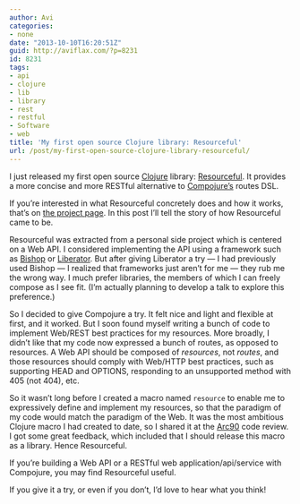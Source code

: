 ```yaml
---
author: Avi
categories:
- none
date: "2013-10-10T16:20:51Z"
guid: http://aviflax.com/?p=8231
id: 8231
tags:
- api
- clojure
- lib
- library
- rest
- restful
- Software
- web
title: 'My first open source Clojure library: Resourceful'
url: /post/my-first-open-source-clojure-library-resourceful/
---
```

I just released my first open source [Clojure](http://clojure.org) library: [Resourceful](https://github.com/aviflax/resourceful). It provides a more concise and more RESTful alternative to [Compojure’s](https://github.com/weavejester/compojure/) routes DSL.

If you’re interested in what Resourceful concretely does and how it works, that’s on [the project page](https://github.com/aviflax/resourceful). In this post I’ll tell the story of how Resourceful came to be.

Resourceful was extracted from a personal side project which is centered on a Web API. I considered implementing the API using a framework such as [Bishop](https://github.com/cmiles74/bishop) or [Liberator](http://clojure-liberator.github.io/liberator/). But after giving Liberator a try — I had previously used Bishop — I realized that frameworks just aren’t for me — they rub me the wrong way. I much prefer libraries, the members of which I can freely compose as I see fit. (I’m actually planning to develop a talk to explore this preference.)

So I decided to give Compojure a try. It felt nice and light and flexible at first, and it worked. But I soon found myself writing a bunch of code to implement Web/REST best practices for my resources. More broadly, I didn’t like that my code now expressed a bunch of routes, as opposed to resources. A Web API should be composed of _resources_, not _routes_, and those resources should comply with Web/HTTP best practices, such as supporting HEAD and OPTIONS, responding to an unsupported method with 405 (not 404), etc.

So it wasn’t long before I created a macro named `resource` to enable me to expressively define and implement my resources, so that the paradigm of my code would match the paradigm of the Web. It was the most ambitious Clojure macro I had created to date, so I shared it at the [Arc90](http://arc90.com/) code review. I got some great feedback, which included that I should release this macro as a library. Hence Resourceful.

If you’re building a Web API or a RESTful web application/api/service with Compojure, you may find Resourceful useful.

If you give it a try, or even if you don’t, I’d love to hear what you think!